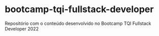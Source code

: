 # bootcamp-tqi-fullstack-developer
Repositório com o conteúdo desenvolvido no Bootcamp TQI Fullstack Developer 2022
